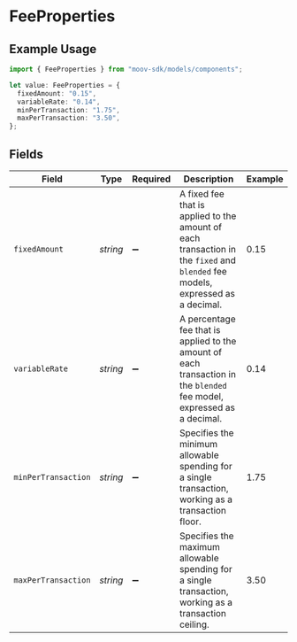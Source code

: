 # FeeProperties

## Example Usage

```typescript
import { FeeProperties } from "moov-sdk/models/components";

let value: FeeProperties = {
  fixedAmount: "0.15",
  variableRate: "0.14",
  minPerTransaction: "1.75",
  maxPerTransaction: "3.50",
};
```

## Fields

| Field                                                                                                                          | Type                                                                                                                           | Required                                                                                                                       | Description                                                                                                                    | Example                                                                                                                        |
| ------------------------------------------------------------------------------------------------------------------------------ | ------------------------------------------------------------------------------------------------------------------------------ | ------------------------------------------------------------------------------------------------------------------------------ | ------------------------------------------------------------------------------------------------------------------------------ | ------------------------------------------------------------------------------------------------------------------------------ |
| `fixedAmount`                                                                                                                  | *string*                                                                                                                       | :heavy_minus_sign:                                                                                                             | A fixed fee that is applied to the amount of each transaction in the `fixed` and `blended` fee models, expressed as a decimal. | 0.15                                                                                                                           |
| `variableRate`                                                                                                                 | *string*                                                                                                                       | :heavy_minus_sign:                                                                                                             | A percentage fee that is applied to the amount of each transaction in the `blended` fee model, expressed as a decimal.         | 0.14                                                                                                                           |
| `minPerTransaction`                                                                                                            | *string*                                                                                                                       | :heavy_minus_sign:                                                                                                             | Specifies the minimum allowable spending for a single transaction, working as a transaction floor.                             | 1.75                                                                                                                           |
| `maxPerTransaction`                                                                                                            | *string*                                                                                                                       | :heavy_minus_sign:                                                                                                             | Specifies the maximum allowable spending for a single transaction, working as a transaction ceiling.                           | 3.50                                                                                                                           |